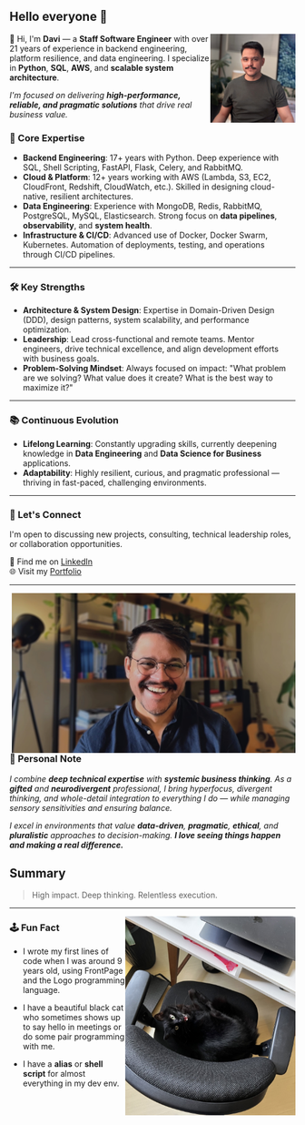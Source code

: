 ## Hello everyone 👋
<img src="images/avatar.jpg" alt="Davi Picture" align="right" style="width: 150px"/>

👋 Hi, I'm **Davi** — a **Staff Software Engineer** with over 21 years of experience in backend engineering, platform resilience, and data engineering. I specialize in **Python**, **SQL**, **AWS**, and **scalable system architecture**.

_I'm focused on delivering **high-performance, reliable, and pragmatic solutions** that drive real business value._

### 🚀 Core Expertise

- **Backend Engineering**: 17+ years with Python. Deep experience with SQL, Shell Scripting, FastAPI, Flask, Celery, and RabbitMQ.
- **Cloud & Platform**: 12+ years working with AWS (Lambda, S3, EC2, CloudFront, Redshift, CloudWatch, etc.). Skilled in designing cloud-native, resilient architectures.
- **Data Engineering**: Experience with MongoDB, Redis, RabbitMQ, PostgreSQL, MySQL, Elasticsearch. Strong focus on **data pipelines**, **observability**, and **system health**.
- **Infrastructure & CI/CD**: Advanced use of Docker, Docker Swarm, Kubernetes. Automation of deployments, testing, and operations through CI/CD pipelines.

---

### 🛠️ Key Strengths

- **Architecture & System Design**: Expertise in Domain-Driven Design (DDD), design patterns, system scalability, and performance optimization.
- **Leadership**: Lead cross-functional and remote teams. Mentor engineers, drive technical excellence, and align development efforts with business goals.
- **Problem-Solving Mindset**: Always focused on impact: "What problem are we solving? What value does it create? What is the best way to maximize it?"

---

### 📚 Continuous Evolution

- **Lifelong Learning**: Constantly upgrading skills, currently deepening knowledge in **Data Engineering** and **Data Science for Business** applications.
- **Adaptability**: Highly resilient, curious, and pragmatic professional — thriving in fast-paced, challenging environments.

---

### 🤝 Let's Connect

I'm open to discussing new projects, consulting, technical leadership roles, or collaboration opportunities.

💬 Find me on [LinkedIn](https://www.linkedin.com/in/daviguides/) \
🌐 Visit my [Portfolio](https://daviguides.github.io/)

---

<img src="images/cover.jpg" alt="Davi Picture" align="right" style="width: 500px"/>

### 🌟 Personal Note

_I combine **deep technical expertise** with **systemic business thinking**.
As a **gifted** and **neurodivergent** professional, I bring hyperfocus, divergent thinking, and whole-detail integration to everything I do — while managing sensory sensitivities and ensuring balance._

_I excel in environments that value **data-driven**, **pragmatic**, **ethical**, and **pluralistic** approaches to decision-making.
**I love seeing things happen and making a real difference.**_

## Summary
> High impact. Deep thinking. Relentless execution.

---

<img src="images/cat.jpeg" alt="Davi Picture" align="right" style="width: 300px"/>

### 🕹️ Fun Fact

- I wrote my first lines of code when I was around 9 years old, using FrontPage and the Logo programming language.

- I have a beautiful black cat who sometimes shows up to say hello in meetings or do some pair programming with me.

- I have a **alias** or **shell script** for almost everything in my dev env.
